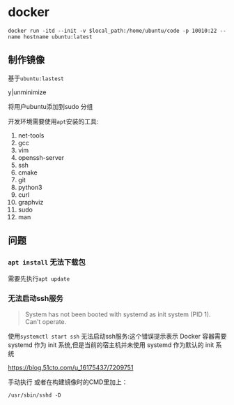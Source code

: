 # docker

```shell
docker run -itd --init -v $local_path:/home/ubuntu/code -p 10010:22 --name hostname ubuntu:latest
```

## 制作镜像

基于`ubuntu:lastest`

y|unminimize

将用户ubuntu添加到sudo 分组

开发环境需要使用`apt`安装的工具:

1. net-tools
2. gcc
3. vim
4. openssh-server
5. ssh
6. cmake
7. git
8. python3
9. curl
10. graphviz
11. sudo
12. man

## 问题

### `apt install` 无法下载包

需要先执行`apt update`

### 无法启动ssh服务

> System has not been booted with systemd as init system (PID 1). Can't operate.

使用`systemctl start ssh` 无法启动ssh服务:这个错误提示表示 Docker 容器需要 systemd 作为 init 系统,但是当前的宿主机并未使用 systemd 作为默认的 init 系统

https://blog.51cto.com/u_16175437/7209751

手动执行 或者在构建镜像时的CMD里加上：

```shell
/usr/sbin/sshd -D
```